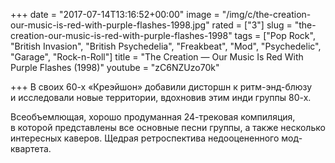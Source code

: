 +++
date = "2017-07-14T13:16:52+00:00"
image = "/img/c/the-creation-our-music-is-red-with-purple-flashes-1998.jpg"
rated = ["3"]
slug = "the-creation-our-music-is-red-with-purple-flashes-1998"
tags = ["Pop Rock", "British Invasion", "British Psychedelia", "Freakbeat", "Mod", "Psychedelic", "Garage", "Rock-n-Roll"]
title = "The Creation — Our Music Is Red With Purple Flashes (1998)"
youtube = "zC6NZUzo70k"

+++
В&nbsp;своих 60-х &laquo;Креэйшон&raquo; добавили дисторшн к&nbsp;ритм-энд-блюзу и&nbsp;исследовали новые территории, вдохновив этим инди группы 80-х.

Всеобъемлющая, хорошо продуманная 24-трековая компиляция, в&nbsp;которой представлены все основные песни группы, а&nbsp;также несколько интересных каверов. Щедрая ретроспектива недооцененного мод-квартета.